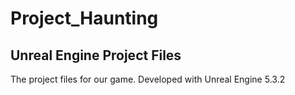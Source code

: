 # Project_Haunting

## Unreal Engine Project Files
The project files for our game.
Developed with Unreal Engine 5.3.2

